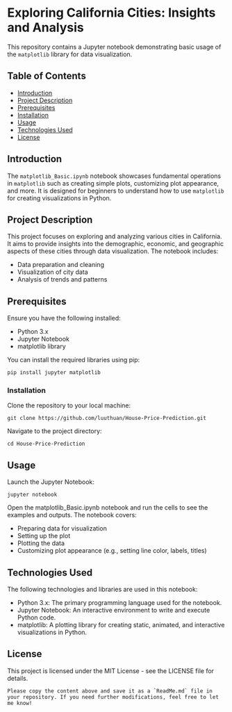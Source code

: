 # Exploring California Cities: Insights and Analysis

This repository contains a Jupyter notebook demonstrating basic usage of the `matplotlib` library for data visualization.

## Table of Contents

- [Introduction](#introduction)
- [Project Description](#project-description)
- [Prerequisites](#prerequisites)
- [Installation](#installation)
- [Usage](#usage)
- [Technologies Used](#technologies-used)
- [License](#license)

## Introduction

The `matplotlib_Basic.ipynb` notebook showcases fundamental operations in `matplotlib` such as creating simple plots, customizing plot appearance, and more. It is designed for beginners to understand how to use `matplotlib` for creating visualizations in Python.

## Project Description

This project focuses on exploring and analyzing various cities in California. It aims to provide insights into the demographic, economic, and geographic aspects of these cities through data visualization. The notebook includes:
- Data preparation and cleaning
- Visualization of city data
- Analysis of trends and patterns

## Prerequisites

Ensure you have the following installed:
- Python 3.x
- Jupyter Notebook
- matplotlib library

You can install the required libraries using pip:
```sh
pip install jupyter matplotlib
```

### Installation
Clone the repository to your local machine:
```commandline
git clone https://github.com/luuthuan/House-Price-Prediction.git
```
Navigate to the project directory:
```commandline
cd House-Price-Prediction
```

## Usage
Launch the Jupyter Notebook:
```commandline
jupyter notebook
```

Open the matplotlib_Basic.ipynb notebook and run the cells to see the examples and outputs. The notebook covers:

* Preparing data for visualization
* Setting up the plot
* Plotting the data
* Customizing plot appearance (e.g., setting line color, labels, titles)

## Technologies Used
The following technologies and libraries are used in this notebook:

* Python 3.x: The primary programming language used for the notebook.
* Jupyter Notebook: An interactive environment to write and execute Python code.
* matplotlib: A plotting library for creating static, animated, and interactive visualizations in Python.

## License
This project is licensed under the MIT License - see the LICENSE file for details.
```commandline
Please copy the content above and save it as a `ReadMe.md` file in your repository. If you need further modifications, feel free to let me know!
```